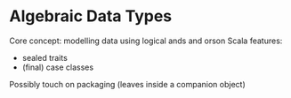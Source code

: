 # Algebraic Data Types

Core concept: modelling data using logical ands and orson
Scala features:
- sealed traits
- (final) case classes

Possibly touch on packaging (leaves inside a companion object)
